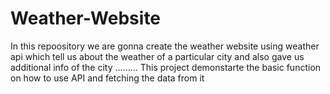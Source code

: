 # Weather-Website
In this repoository we are gonna create the weather website using weather api which tell us about the weather of a particular city
and also gave us additional info of the city .........
This project demonstarte the basic function on how to use API and fetching the data from it